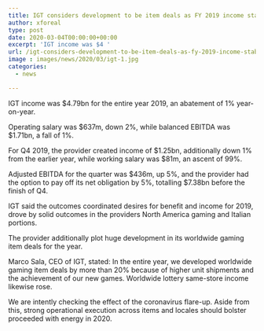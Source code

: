 ```yaml
---
title: IGT considers development to be item deals as FY 2019 income stable
author: xforeal 
type: post
date: 2020-03-04T00:00:00+00:00
excerpt: 'IGT income was $4 '
url: /igt-considers-development-to-be-item-deals-as-fy-2019-income-stable/
image : images/news/2020/03/igt-1.jpg
categories:
  - news

---
```

IGT income was $4.79bn for the entire year 2019, an abatement of 1&percnt; year-on-year. 

Operating salary was $637m, down 2&percnt;, while balanced EBITDA was $1.71bn, a fall of 1&percnt;. 

For Q4 2019, the provider created income of $1.25bn, additionally down 1&percnt; from the earlier year, while working salary was $81m, an ascent of 99&percnt;. 

Adjusted EBITDA for the quarter was $436m, up 5&percnt;, and the provider had the option to pay off its net obligation by 5&percnt;, totalling $7.38bn before the finish of Q4. 

IGT said the outcomes coordinated desires for benefit and income for 2019, drove by solid outcomes in the providers North America gaming and Italian portions. 

The provider additionally plot huge development in its worldwide gaming item deals for the year. 

Marco Sala, CEO of IGT, stated: In the entire year, we developed worldwide gaming item deals by more than 20&percnt; because of higher unit shipments and the achievement of our new games. Worldwide lottery same-store income likewise rose. 

We are intently checking the effect of the coronavirus flare-up. Aside from this, strong operational execution across items and locales should bolster proceeded with energy in 2020.